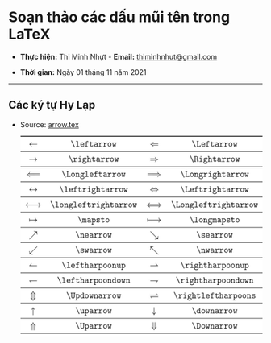 # Soạn thảo các dấu mũi tên trong LaTeX

- **Thực hiện:** Thi Minh Nhựt - **Email:** thiminhnhut@gmail.com

- **Thời gian:** Ngày 01 tháng 11 năm 2021

---

## Các ký tự Hy Lạp

- Source: [arrow.tex](https://github.com/thiminhnhut/latex/tree/master/tutorials/arrow/arrow.tex)

  ![Arrow](arrow.jpg)
